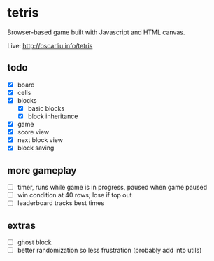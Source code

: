 # tetris
Browser-based game built with Javascript and HTML canvas.

Live: http://oscarliu.info/tetris

## todo
- [x] board
- [x] cells
- [x] blocks
  - [x] basic blocks
  - [x] block inheritance
- [x] game
- [x] score view
- [x] next block view
- [x] block saving

## more gameplay
- [ ] timer, runs while game is in progress, paused when game paused
- [ ] win condition at 40 rows; lose if top out
- [ ] leaderboard tracks best times

## extras
- [ ] ghost block
- [ ] better randomization so less frustration (probably add into utils)
